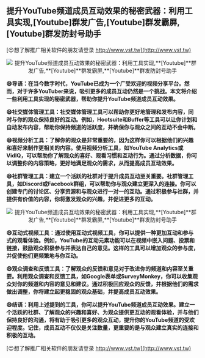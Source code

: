 ## **提升YouTube频道成员互动效果的秘密武器：利用工具实现,**[Youtube]**群发广告,**[Youtube]**群发霸屏,**[Youtube]**群发防封号助手**

[😍想了解推广相关软件的朋友请登录 http://www.vst.tw](http://www.vst.tw)

 <center><img src="https://vst.tw/MP4/tuiguang/png/2.png" alt="提升YouTube频道成员互动效果的秘密武器：利用工具实现,**[Youtube]**群发广告,**[Youtube]**群发霸屏,**[Youtube]**群发防封号助手"></center>

**😄导语：在当今数字时代，YouTube已成为一个广受欢迎的视频分享平台。然而，对于许多YouTuber来说，吸引更多的成员互动仍然是一个挑战。本文将介绍一些利用工具实现的秘密武器，帮助你提升YouTube频道成员互动效果。**

**😄社交媒体管理工具：社交媒体管理工具可以帮助你更好地管理和发布内容，同时与你的观众保持良好的互动。例如，Hootsuite和Buffer等工具可以让你计划和自动发布内容，帮助你保持频道的活跃度，并确保你与观众之间的互动不会中断。**

**😄视频分析工具：了解你的观众是非常重要的，因为这样你可以根据他们的兴趣和喜好来制作更相关的内容。使用视频分析工具，如YouTube Analytics或VidIQ，可以帮助你了解观众的喜好、观看习惯和互动行为。通过分析数据，你可以调整你的内容策略，更好地满足观众的需求，从而提高成员互动效果。**

**😄社群管理工具：建立一个活跃的社群对于提升成员互动至关重要。社群管理工具，如Discord或Facebook群组，可以帮助你与观众建立更深入的连接。你可以创建专门的讨论区、分享资源和与观众进行一对一的互动。通过积极参与社群，并提供有价值的内容，你将激发观众的兴趣，并促进更多的互动。**

 <center><img src="https://vst.tw/MP4/tuiguang/png/5.png" alt="提升YouTube频道成员互动效果的秘密武器：利用工具实现,**[Youtube]**群发广告,**[Youtube]**群发霸屏,**[Youtube]**群发防封号助手"></center>

**😄互动式视频工具：通过使用互动式视频工具，你可以提供一种更加互动和参与式的观看体验。例如，YouTube的互动元素功能可以在视频中嵌入问题、投票和链接，鼓励观众积极参与并表达自己的意见。这样的工具可以增加观众的参与度，并促使他们更频繁地与你互动。**

**😄观众调查和反馈工具：了解观众的反馈和意见对于改进你的频道和内容至关重要。利用观众调查和反馈工具，如Google表单或SurveyMonkey，你可以收集观众对你的频道和内容的意见和建议。通过积极回应观众的反馈，并根据他们的需求做出调整，你将建立起更稳固的观众基础，并提高成员互动效果。**

**😄结语：利用上述提到的工具，你可以提升YouTube频道成员互动效果。建立一个活跃的社群、了解观众的兴趣和喜好、为观众提供更互动的观看体验，并与他们保持良好的沟通，将有助于吸引更多的观众互动，提升你的YouTube频道的受欢迎程度。记住，成员互动不仅仅是关注数量，更重要的是与观众建立真实的连接和积极的互动。**

[😍想了解推广相关软件的朋友请登录 http://www.vst.tw](http://www.vst.tw)



